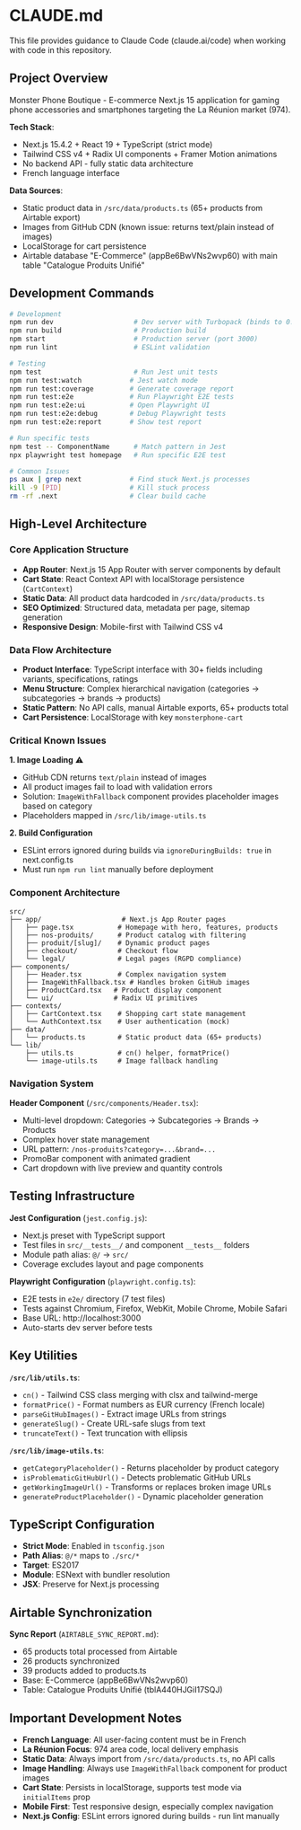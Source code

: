 # CLAUDE.md

This file provides guidance to Claude Code (claude.ai/code) when working with code in this repository.

## Project Overview

Monster Phone Boutique - E-commerce Next.js 15 application for gaming phone accessories and smartphones targeting the La Réunion market (974).

**Tech Stack**:
- Next.js 15.4.2 + React 19 + TypeScript (strict mode)
- Tailwind CSS v4 + Radix UI components + Framer Motion animations
- No backend API - fully static data architecture
- French language interface

**Data Sources**:
- Static product data in `/src/data/products.ts` (65+ products from Airtable export)
- Images from GitHub CDN (known issue: returns text/plain instead of images)
- LocalStorage for cart persistence
- Airtable database "E-Commerce" (appBe6BwVNs2wvp60) with main table "Catalogue Produits Unifié"

## Development Commands

```bash
# Development
npm run dev                    # Dev server with Turbopack (binds to 0.0.0.0)
npm run build                  # Production build
npm start                      # Production server (port 3000)
npm run lint                   # ESLint validation

# Testing
npm test                       # Run Jest unit tests
npm run test:watch            # Jest watch mode
npm run test:coverage         # Generate coverage report
npm run test:e2e              # Run Playwright E2E tests
npm run test:e2e:ui           # Open Playwright UI
npm run test:e2e:debug        # Debug Playwright tests
npm run test:e2e:report       # Show test report

# Run specific tests
npm test -- ComponentName      # Match pattern in Jest
npx playwright test homepage   # Run specific E2E test

# Common Issues
ps aux | grep next            # Find stuck Next.js processes
kill -9 [PID]                 # Kill stuck process
rm -rf .next                  # Clear build cache
```

## High-Level Architecture

### Core Application Structure
- **App Router**: Next.js 15 App Router with server components by default
- **Cart State**: React Context API with localStorage persistence (`CartContext`)
- **Static Data**: All product data hardcoded in `/src/data/products.ts`
- **SEO Optimized**: Structured data, metadata per page, sitemap generation
- **Responsive Design**: Mobile-first with Tailwind CSS v4

### Data Flow Architecture
- **Product Interface**: TypeScript interface with 30+ fields including variants, specifications, ratings
- **Menu Structure**: Complex hierarchical navigation (categories → subcategories → brands → products)
- **Static Pattern**: No API calls, manual Airtable exports, 65+ products total
- **Cart Persistence**: LocalStorage with key `monsterphone-cart`

### Critical Known Issues

**1. Image Loading** ⚠️
- GitHub CDN returns `text/plain` instead of images
- All product images fail to load with validation errors
- Solution: `ImageWithFallback` component provides placeholder images based on category
- Placeholders mapped in `/src/lib/image-utils.ts`

**2. Build Configuration**
- ESLint errors ignored during builds via `ignoreDuringBuilds: true` in next.config.ts
- Must run `npm run lint` manually before deployment

### Component Architecture
```
src/
├── app/                    # Next.js App Router pages
│   ├── page.tsx           # Homepage with hero, features, products
│   ├── nos-produits/      # Product catalog with filtering
│   ├── produit/[slug]/    # Dynamic product pages
│   ├── checkout/          # Checkout flow
│   └── legal/             # Legal pages (RGPD compliance)
├── components/            
│   ├── Header.tsx         # Complex navigation system
│   ├── ImageWithFallback.tsx # Handles broken GitHub images
│   ├── ProductCard.tsx   # Product display component
│   └── ui/               # Radix UI primitives
├── contexts/
│   ├── CartContext.tsx    # Shopping cart state management
│   └── AuthContext.tsx    # User authentication (mock)
├── data/
│   └── products.ts        # Static product data (65+ products)
└── lib/
    ├── utils.ts           # cn() helper, formatPrice()
    └── image-utils.ts     # Image fallback handling
```

### Navigation System
**Header Component** (`/src/components/Header.tsx`):
- Multi-level dropdown: Categories → Subcategories → Brands → Products
- Complex hover state management
- URL pattern: `/nos-produits?category=...&brand=...`
- PromoBar component with animated gradient
- Cart dropdown with live preview and quantity controls

## Testing Infrastructure

**Jest Configuration** (`jest.config.js`):
- Next.js preset with TypeScript support
- Test files in `src/__tests__/` and component `__tests__` folders
- Module path alias: `@/` → `src/`
- Coverage excludes layout and page components

**Playwright Configuration** (`playwright.config.ts`):
- E2E tests in `e2e/` directory (7 test files)
- Tests against Chromium, Firefox, WebKit, Mobile Chrome, Mobile Safari
- Base URL: http://localhost:3000
- Auto-starts dev server before tests

## Key Utilities

**`/src/lib/utils.ts`**:
- `cn()` - Tailwind CSS class merging with clsx and tailwind-merge
- `formatPrice()` - Format numbers as EUR currency (French locale)
- `parseGitHubImages()` - Extract image URLs from strings
- `generateSlug()` - Create URL-safe slugs from text
- `truncateText()` - Text truncation with ellipsis

**`/src/lib/image-utils.ts`**:
- `getCategoryPlaceholder()` - Returns placeholder by product category
- `isProblematicGitHubUrl()` - Detects problematic GitHub URLs
- `getWorkingImageUrl()` - Transforms or replaces broken image URLs
- `generateProductPlaceholder()` - Dynamic placeholder generation

## TypeScript Configuration

- **Strict Mode**: Enabled in `tsconfig.json`
- **Path Alias**: `@/*` maps to `./src/*`
- **Target**: ES2017
- **Module**: ESNext with bundler resolution
- **JSX**: Preserve for Next.js processing

## Airtable Synchronization

**Sync Report** (`AIRTABLE_SYNC_REPORT.md`):
- 65 products total processed from Airtable
- 26 products synchronized
- 39 products added to products.ts
- Base: E-Commerce (appBe6BwVNs2wvp60)
- Table: Catalogue Produits Unifié (tblA440HJGiI17SQJ)

## Important Development Notes

- **French Language**: All user-facing content must be in French
- **La Réunion Focus**: 974 area code, local delivery emphasis
- **Static Data**: Always import from `/src/data/products.ts`, no API calls
- **Image Handling**: Always use `ImageWithFallback` component for product images
- **Cart State**: Persists in localStorage, supports test mode via `initialItems` prop
- **Mobile First**: Test responsive design, especially complex navigation
- **Next.js Config**: ESLint errors ignored during builds - run lint manually